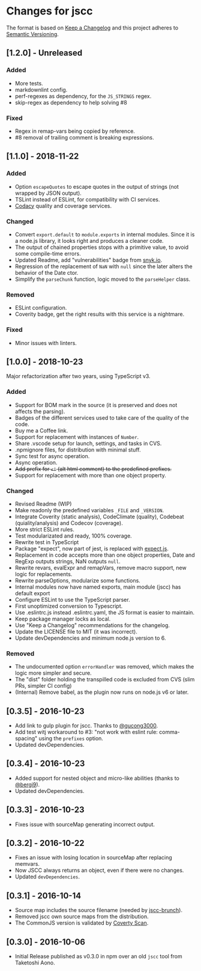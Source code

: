 # Changes for jscc

The format is based on [Keep a Changelog](https://keepachangelog.com/en/1.0.0/) and this project adheres to [Semantic Versioning](https://semver.org/spec/v2.0.0.html).

## \[1.2.0] - Unreleased

### Added

- More tests.
- markdownlint config.
- perf-regexes as dependency, for the `JS_STRINGS` regex.
- skip-regex as dependency to help solving #8

### Fixed

- Regex in remap-vars being copied by reference.
- #8 removal of trailing comment is breaking expressions.

## \[1.1.0] - 2018-11-22

### Added

- Option `escapeQuotes` to escape quotes in the output of strings (not wrapped by JSON output).
- TSLint instead of ESLint, for compatibility with CI services.
- [Codacy](https://api.codacy.com) quality and coverage services.

### Changed

- Convert `export.default` to `module.exports` in internal modules. Since it is a node.js library, it looks right and produces a cleaner code.
- The output of chained properties stops with a primitive value, to avoid some compile-time errors.
- Updated Readme, add "vulnerabilities" badge from [snyk.io](https://snyk.io).
- Regression of the replacement of `NaN` with `null` since the later alters the behavior of the Date ctor.
- Simplify the `parseChunk` function, logic moved to the `parseHelper` class.

### Removed

- ESLint configuration.
- Coverity badge, get the right results with this service is a nightmare.

### Fixed

- Minor issues with linters.

## \[1.0.0] - 2018-10-23

Major refactorization after two years, using TypeScript v3.

### Added

- Support for BOM mark in the source (it is preserved and does not affects the parsing).
- Badges of the different services used to take care of the quality of the code.
- Buy me a Coffee link.
- Support for replacement with instances of `Number`.
- Share .vscode setup for launch, settings, and tasks in CVS.
- .npmignore files, for distribution with minimal stuff.
- Sync test for async operation.
- Async operation.
- ~~Add prefix for `<!` (alt html comment) to the predefined prefixes.~~
- Support for replacement with more than one object property.

### Changed

- Revised Readme (WIP)
- Make readonly the predefined variables `_FILE` and `_VERSION`.
- Integrate Coverity (static analysis), CodeClimate (quality), Codebeat (quiality/analysis) and Codecov (coverage).
- More strict ESLint rules.
- Test modularizated and ready, 100% coverage.
- Rewrite test in TypeScript
- Package "expect", now part of jest, is replaced with [expect.js](https://github.com/Automattic/expect.js).
- Replacement in code accepts more than one object properties, Date and RegExp outputs strings, NaN outputs `null`.
- Rewrite revars, evalExpr and remapVars, remove macro support, new logic for replacements.
- Rewrite parseOptions, modularize some functions.
- Internal modules now have named exports, main module (jscc) has default export
- Configure ESLint to use the TypeScript parser.
- First unoptimized conversion to Typescript.
- Use .eslintrc.js instead .eslintrc.yaml, the JS format is easier to maintain.
- Keep package manager locks as local.
- Use "Keep a Changelog" recommendations for the changelog.
- Update the LICENSE file to MIT (it was incorrect).
- Update devDependencies and minimum node.js version to 6.

### Removed

- The undocumented option `errorHandler` was removed, which makes the logic more simpler and secure.
- The "dist" folder holding the transpilled code is excluded from CVS (slim PRs, simpler CI config)
- (Internal) Remove babel, as the plugin now runs on node.js v6 or later.

## \[0.3.5] - 2016-10-23

- Add link to gulp plugin for jscc. Thanks to [@gucong3000](https://github.com/gucong3000).
- Add test witj workaround to #3: "not work with eslint rule: comma-spacing" using the `prefixes` option.
- Updated devDependencies.

## \[0.3.4] - 2016-10-23

- Added support for nested object and micro-like abilities (thanks to [@bergi9](https://github.com/bergi9)).
- Updated devDependencies.

## \[0.3.3] - 2016-10-23

- Fixes issue with sourceMap generating incorrect output.

## \[0.3.2] - 2016-10-22

- Fixes an issue with losing location in sourceMap after replacing memvars.
- Now JSCC always returns an object, even if there were no changes.
- Updated `devDependencies`.

## \[0.3.1] - 2016-10-14

- Source map includes the source filename (needed by [jscc-brunch](https://www.npmjs.com/package/jscc-brunch)).
- Removed jscc own source maps from the distribution.
- The CommonJS version is validated by [Coverty Scan](https://scan.coverity.com/projects/amarcruz-jscc).

## \[0.3.0] - 2016-10-06

- Initial Release published as v0.3.0 in npm over an old `jscc` tool from Taketoshi Aono.
